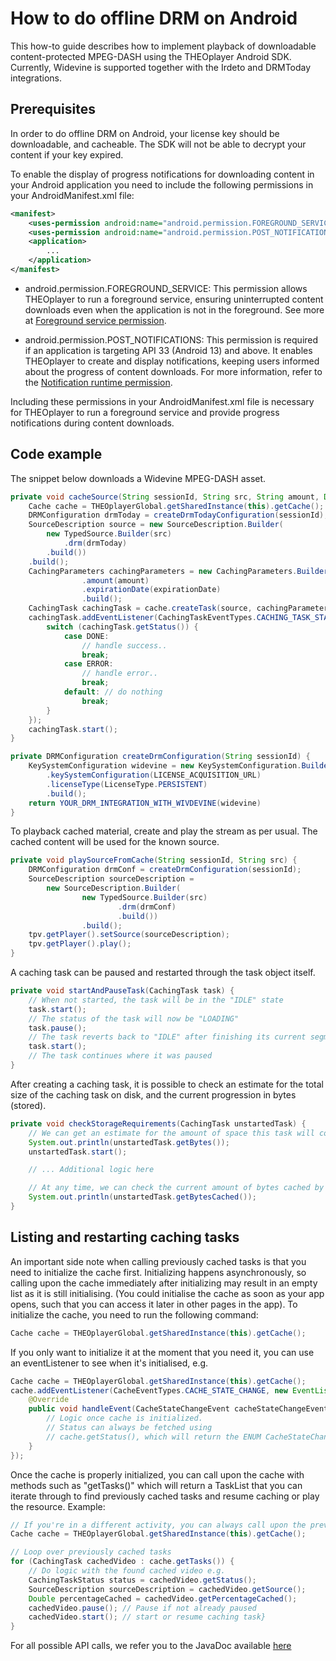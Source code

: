 # How to do offline DRM on Android

This how-to guide describes how to implement playback of downloadable content-protected MPEG-DASH using the THEOplayer Android SDK. Currently, Widevine is supported together with the Irdeto and DRMToday integrations.

## Prerequisites

In order to do offline DRM on Android, your license key should be downloadable, and cacheable. The SDK will not be able to decrypt your content if your key expired.

To enable the display of progress notifications for downloading content in your Android application you need to include the following permissions in your AndroidManifest.xml file:

```xml
<manifest>
    <uses-permission android:name="android.permission.FOREGROUND_SERVICE" />
    <uses-permission android:name="android.permission.POST_NOTIFICATIONS" />
    <application>
        ...
    </application>
</manifest>
```

- android.permission.FOREGROUND_SERVICE: This permission allows THEOplayer to run a foreground service, ensuring uninterrupted content downloads even when the application is not in the foreground. See more at [Foreground service permission](https://developer.android.com/guide/components/foreground-services#request-foreground-service-permissions).

- android.permission.POST_NOTIFICATIONS: This permission is required if an application is targeting API 33 (Android 13) and above. It enables THEOplayer to create and display notifications, keeping users informed about the progress of content downloads. For more information, refer to the [Notification runtime permission](https://developer.android.com/develop/ui/views/notifications/notification-permission).

Including these permissions in your AndroidManifest.xml file is necessary for THEOplayer to run a foreground service and provide progress notifications during content downloads.

## Code example

The snippet below downloads a Widevine MPEG-DASH asset.

```java
private void cacheSource(String sessionId, String src, String amount, Date expirationDate) {
    Cache cache = THEOplayerGlobal.getSharedInstance(this).getCache();
    DRMConfiguration drmToday = createDrmTodayConfiguration(sessionId);
    SourceDescription source = new SourceDescription.Builder(
        new TypedSource.Builder(src)
            .drm(drmToday)
        .build())
    .build();
    CachingParameters cachingParameters = new CachingParameters.Builder()
                .amount(amount)
                .expirationDate(expirationDate)
                .build();
    CachingTask cachingTask = cache.createTask(source, cachingParameters);
    cachingTask.addEventListener(CachingTaskEventTypes.CACHING_TASK_STATE_CHANGE, e -> {
        switch (cachingTask.getStatus()) {
            case DONE:
                // handle success..
                break;
            case ERROR:
                // handle error..
                break;
            default: // do nothing
                break;
        }
    });
    cachingTask.start();
}

private DRMConfiguration createDrmConfiguration(String sessionId) {
    KeySystemConfiguration widevine = new KeySystemConfiguration.Builder()
        .keySystemConfiguration(LICENSE_ACQUISITION_URL)
        .licenseType(LicenseType.PERSISTENT)
        .build();
    return YOUR_DRM_INTEGRATION_WITH_WIVDEVINE(widevine)
}
```

To playback cached material, create and play the stream as per usual. The cached content will be used for the known source.

```java
private void playSourceFromCache(String sessionId, String src) {
    DRMConfiguration drmConf = createDrmConfiguration(sessionId);
    SourceDescription sourceDescription =
        new SourceDescription.Builder(
                new TypedSource.Builder(src)
                        .drm(drmConf)
                        .build())
                .build();
    tpv.getPlayer().setSource(sourceDescription);
    tpv.getPlayer().play();
}
```

A caching task can be paused and restarted through the task object itself.

```java
private void startAndPauseTask(CachingTask task) {
    // When not started, the task will be in the "IDLE" state
    task.start();
    // The status of the task will now be "LOADING"
    task.pause();
    // The task reverts back to "IDLE" after finishing its current segment download
    task.start();
    // The task continues where it was paused
}
```

After creating a caching task, it is possible to check an estimate for the total size of the caching task on disk, and the current progression in bytes (stored).

```java
private void checkStorageRequirements(CachingTask unstartedTask) {
    // We can get an estimate for the amount of space this task will consume. This will be ready once the manifest is preprocessed when the task is created. Starting is not necessary.
    System.out.println(unstartedTask.getBytes());
    unstartedTask.start();

    // ... Additional logic here

    // At any time, we can check the current amount of bytes cached by the task
    System.out.println(unstartedTask.getBytesCached());
}
```

## Listing and restarting caching tasks

An important side note when calling previously cached tasks is that you need to initialize the cache first. Initializing happens asynchronously, so calling upon the cache immediately after initializing may result in an empty list as it is still initialising. (You could initialise the cache as soon as your app opens, such that you can access it later in other pages in the app).
To initialize the cache, you need to run the following command:

```java
Cache cache = THEOplayerGlobal.getSharedInstance(this).getCache();
```

If you only want to initialize it at the moment that you need it, you can use an eventListener to see when it's initialised, e.g.

```java
Cache cache = THEOplayerGlobal.getSharedInstance(this).getCache();
cache.addEventListener(CacheEventTypes.CACHE_STATE_CHANGE, new EventListener<CacheStateChangeEvent>() {
    @Override
    public void handleEvent(CacheStateChangeEvent cacheStateChangeEvent) {
        // Logic once cache is initialized.
        // Status can always be fetched using
        // cache.getStatus(), which will return the ENUM CacheStateChangeEvent.INITIALISED or CacheStateChangeEvent.UNINITIALISED
    }
});
```

Once the cache is properly initialized, you can call upon the cache with methods such as "getTasks()" which will return a TaskList that you can iterate through to find previously cached tasks and resume caching or play the resource. Example:

```java
// If you're in a different activity, you can always call upon the previously initialized cache
Cache cache = THEOplayerGlobal.getSharedInstance(this).getCache();

// Loop over previously cached tasks
for (CachingTask cachedVideo : cache.getTasks()) {
    // Do logic with the found cached video e.g.
    CachingTaskStatus status = cachedVideo.getStatus();
    SourceDescription sourceDescription = cachedVideo.getSource();
    Double percentageCached = cachedVideo.getPercentageCached();
    cachedVideo.pause(); // Pause if not already paused
    cachedVideo.start(); // start or resume caching task}
}
```

For all possible API calls, we refer you to the JavaDoc available [here](pathname:///theoplayer/v4/api-reference/android/com/theoplayer/android/api/cache/package-summary.html)
